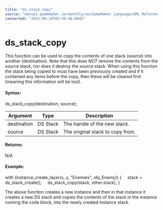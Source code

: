 ```yaml
---
title: "ds_stack_copy"
source: "manual.gamemaker.io/monthly/en/GameMaker_Language/GML_Reference/Data_Structures/DS_Stacks/ds_stack_copy.htm"
converted: "2025-09-14T03:59:48.004Z"
---
```


# ds\_stack\_copy

This function can be used to copy the contents of one stack (source) into another (destination). Note that this does _NOT_ remove the contents from the source stack, nor does it destroy the source stack. When using this function the stack being copied to must have been previously created and if it contained any items before the copy, then these will be cleared first (meaning this information will be lost).

#### Syntax:

ds\_stack\_copy(destination, source);

| Argument | Type | Description |
| --- | --- | --- |
| destination | DS Stack | The handle of the new stack. |
| source | DS Stack | The original stack to copy from. |

#### Returns:

N/A

#### Example:

with (instance\_create\_layer(x, y, "Enemies", obj\_Enemy))
{
    stack = ds\_stack\_create();
    ds\_stack\_copy(stack, other.stack);
}

The above function creates a new instance and then in that instance it creates a new DS stack and copies the contents of the stack in the instance running the code block, into the newly created instance stack.